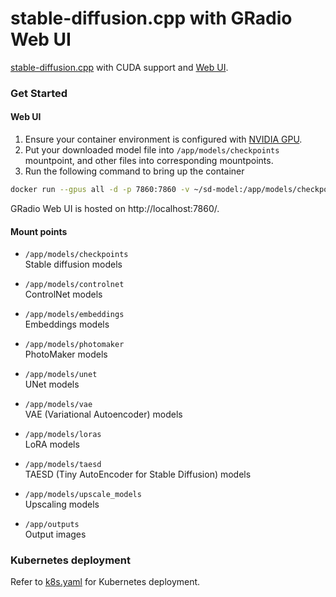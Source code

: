 # stable-diffusion.cpp with GRadio Web UI

[stable-diffusion.cpp](https://github.com/leejet/stable-diffusion.cpp) with CUDA support and [Web UI](https://github.com/daniandtheweb/sd.cpp-webui).

### Get Started

#### Web UI

1. Ensure your container environment is configured with [NVIDIA GPU](https://docs.nvidia.com/datacenter/cloud-native/container-toolkit/latest/install-guide.html).
2. Put your downloaded model file into `/app/models/checkpoints` mountpoint, and other files into corresponding mountpoints.
3. Run the following command to bring up the container

```bash
docker run --gpus all -d -p 7860:7860 -v ~/sd-model:/app/models/checkpoints --name stable-diffusion ghcr.io/z-george-ma/ai-tools/sd-cpp-webui:latest
```

GRadio Web UI is hosted on http://localhost:7860/.

#### Mount points

- `/app/models/checkpoints`  
  Stable diffusion models

- `/app/models/controlnet`  
  ControlNet models

- `/app/models/embeddings`  
  Embeddings models

- `/app/models/photomaker`  
  PhotoMaker models

- `/app/models/unet`  
  UNet models

- `/app/models/vae`  
  VAE (Variational Autoencoder) models

- `/app/models/loras`  
  LoRA models

- `/app/models/taesd`  
  TAESD (Tiny AutoEncoder for Stable Diffusion) models

- `/app/models/upscale_models`  
  Upscaling models

- `/app/outputs`  
  Output images

### Kubernetes deployment

Refer to [k8s.yaml](https://github.com/z-george-ma/ai-tools/blob/main/sd-cpp-webui/k8s.yaml) for Kubernetes deployment.

